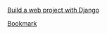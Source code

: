 [Build a web project with Django](https://www.youtube.com/watch?v=gAI218HSK8s&list=PLx-q4INfd95G-wrEjKDAcTB1K-8n1sIiz)

[Bookmark](https://youtu.be/uEW-QVoDNMs?list=PLx-q4INfd95G-wrEjKDAcTB1K-8n1sIiz)

